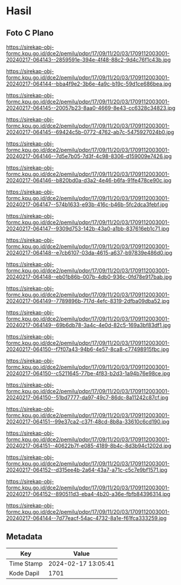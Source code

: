 # Hasil

## Foto C Plano

https://sirekap-obj-formc.kpu.go.id/dce2/pemilu/pdpr/17/09/11/20/03/1709112003001-20240217-064143--2859591e-394e-4f48-88c2-9d4c76f1c43b.jpg

https://sirekap-obj-formc.kpu.go.id/dce2/pemilu/pdpr/17/09/11/20/03/1709112003001-20240217-064144--bba4f9e2-3b6e-4a9c-b19c-59d1ce686bea.jpg

https://sirekap-obj-formc.kpu.go.id/dce2/pemilu/pdpr/17/09/11/20/03/1709112003001-20240217-064145--20057b23-8aa0-4669-8e43-cc6328c34823.jpg

https://sirekap-obj-formc.kpu.go.id/dce2/pemilu/pdpr/17/09/11/20/03/1709112003001-20240217-064145--69424c5b-0772-4762-ab7c-5475927024b0.jpg

https://sirekap-obj-formc.kpu.go.id/dce2/pemilu/pdpr/17/09/11/20/03/1709112003001-20240217-064146--7d5e7b05-7d3f-4c98-8306-d159009e7426.jpg

https://sirekap-obj-formc.kpu.go.id/dce2/pemilu/pdpr/17/09/11/20/03/1709112003001-20240217-064146--b820bd0a-d3a2-4e46-b6fa-91fe478ce90c.jpg

https://sirekap-obj-formc.kpu.go.id/dce2/pemilu/pdpr/17/09/11/20/03/1709112003001-20240217-064147--574b1633-e93b-416c-b46b-5fc2dca3febf.jpg

https://sirekap-obj-formc.kpu.go.id/dce2/pemilu/pdpr/17/09/11/20/03/1709112003001-20240217-064147--9309d753-142b-43a0-a1bb-837616eb1c71.jpg

https://sirekap-obj-formc.kpu.go.id/dce2/pemilu/pdpr/17/09/11/20/03/1709112003001-20240217-064148--e7cb6107-03da-4615-a637-b97839e486d0.jpg

https://sirekap-obj-formc.kpu.go.id/dce2/pemilu/pdpr/17/09/11/20/03/1709112003001-20240217-064148--eb01b86b-007b-4db0-936c-0fd78e917bab.jpg

https://sirekap-obj-formc.kpu.go.id/dce2/pemilu/pdpr/17/09/11/20/03/1709112003001-20240217-064149--7789896b-717d-4efc-8319-2dfba09dba52.jpg

https://sirekap-obj-formc.kpu.go.id/dce2/pemilu/pdpr/17/09/11/20/03/1709112003001-20240217-064149--69b6db78-3a4c-4e0d-82c5-169a3bf83df1.jpg

https://sirekap-obj-formc.kpu.go.id/dce2/pemilu/pdpr/17/09/11/20/03/1709112003001-20240217-064150--f7f07a43-94b6-4e57-8ca8-c77498915fbc.jpg

https://sirekap-obj-formc.kpu.go.id/dce2/pemilu/pdpr/17/09/11/20/03/1709112003001-20240217-064150--c5211645-77be-4f83-b2d3-1a94b76e98ce.jpg

https://sirekap-obj-formc.kpu.go.id/dce2/pemilu/pdpr/17/09/11/20/03/1709112003001-20240217-064150--51bd7777-da97-49c7-86dc-8a11242c87cf.jpg

https://sirekap-obj-formc.kpu.go.id/dce2/pemilu/pdpr/17/09/11/20/03/1709112003001-20240217-064151--99e37ca2-c37f-48cd-8b8a-33610c6cd190.jpg

https://sirekap-obj-formc.kpu.go.id/dce2/pemilu/pdpr/17/09/11/20/03/1709112003001-20240217-064151--40622b7f-e085-4189-8b4c-8d3b94c1202d.jpg

https://sirekap-obj-formc.kpu.go.id/dce2/pemilu/pdpr/17/09/11/20/03/1709112003001-20240217-064152--d315ee4b-2a64-43a7-a71c-c5c7e9bf1571.jpg

https://sirekap-obj-formc.kpu.go.id/dce2/pemilu/pdpr/17/09/11/20/03/1709112003001-20240217-064152--890511d3-eba4-4b20-a36e-fbfb84396314.jpg

https://sirekap-obj-formc.kpu.go.id/dce2/pemilu/pdpr/17/09/11/20/03/1709112003001-20240217-064144--7d77eacf-54ac-4732-8a1e-f61fca333259.jpg


## Metadata

| Key        | Value               |
| ---------- | ------------------- |
| Time Stamp | 2024-02-17 13:05:41 |
| Kode Dapil | 1701                |



